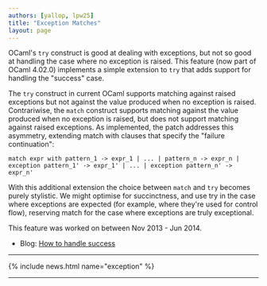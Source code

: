 ```yaml
---
authors: [yallop, lpw25]
title: "Exception Matches"
layout: page
---
```


OCaml's `try` construct is good at dealing with exceptions, but not so good at handling the case where no exception is raised. This feature (now part of OCaml 4.02.0) implements a simple extension to `try` that adds support for handling the "success" case.

The `try` construct in current OCaml supports matching against raised exceptions but not against the value produced when no exception is raised. Contrariwise, the `match` construct supports matching against the value produced when no exception is raised, but does not support matching against raised exceptions. As implemented, the patch addresses this asymmetry, extending match with clauses that specify the "failure continuation":

``match expr
with pattern_1 -> expr_1
  | ...
  | pattern_n -> expr_n
  | exception pattern_1' -> expr_1'
  | ...
  | exception pattern_n' -> expr_n'``

With this additional extension the choice between `match` and `try` becomes purely stylistic. We might optimise for succinctness, and use try in the case where exceptions are expected (for example, where they're used for control flow), reserving match for the case where exceptions are truly exceptional.

This feature was worked on between Nov 2013 - Jun 2014.

- Blog: [How to handle success](http://ocamllabs.io/compiler-hacking/2014/02/04/handler-case.html)

----

{% include news.html name="exception" %}

----

